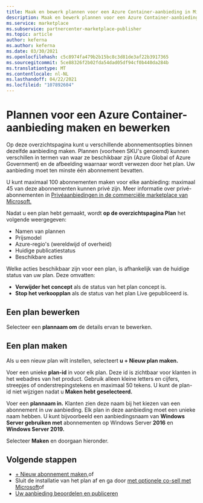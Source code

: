 ```yaml
---
title: Maak en bewerk plannen voor een Azure Container-aanbieding in Microsoft AppSource.
description: Maak en bewerk plannen voor een Azure Container-aanbieding in Microsoft AppSource.
ms.service: marketplace
ms.subservice: partnercenter-marketplace-publisher
ms.topic: article
author: keferna
ms.author: keferna
ms.date: 03/30/2021
ms.openlocfilehash: c5c8974fa479b2b15bc8c3d81de3af22b3917365
ms.sourcegitcommit: 5ce88326f2b02fda54dad05df94cf0b440da284b
ms.translationtype: MT
ms.contentlocale: nl-NL
ms.lasthandoff: 04/22/2021
ms.locfileid: "107892604"
---
```

# <a name="create-and-edit-plans-for-an-azure-container-offer"></a>Plannen voor een Azure Container-aanbieding maken en bewerken

Op deze overzichtspagina kunt u verschillende abonnementsopties binnen dezelfde aanbieding maken. Plannen (voorheen SKU's genoemd) kunnen verschillen in termen van waar ze beschikbaar zijn (Azure Global of Azure Government) en de afbeelding waarnaar wordt verwezen door het plan. Uw aanbieding moet ten minste één abonnement bevatten.

U kunt maximaal 100 abonnementen maken voor elke aanbieding: maximaal 45 van deze abonnementen kunnen privé zijn. Meer informatie over privé-abonnementen in [Privéaanbiedingen in de commerciële marketplace van Microsoft.](private-offers.md)

Nadat u een plan hebt gemaakt, wordt **op de overzichtspagina Plan** het volgende weergegeven:

- Namen van plannen
- Prijsmodel
- Azure-regio's (wereldwijd of overheid)
- Huidige publicatiestatus
- Beschikbare acties

Welke acties beschikbaar zijn voor een plan, is afhankelijk van de huidige status van uw plan. Deze omvatten:

- **Verwijder het concept** als de status van het plan concept is.
- **Stop het verkoopplan** als de status van het plan Live gepubliceerd is.

## <a name="edit-a-plan"></a>Een plan bewerken

Selecteer een **plannaam om** de details ervan te bewerken.

## <a name="create-a-plan"></a>Een plan maken

Als u een nieuw plan wilt instellen, selecteert **u + Nieuw plan maken.**

Voer een unieke **plan-id** in voor elk plan. Deze id is zichtbaar voor klanten in het webadres van het product. Gebruik alleen kleine letters en cijfers, streepjes of onderstrepingstekens en maximaal 50 tekens. U kunt de plan-id niet wijzigen nadat u **Maken hebt geselecteerd.**

Voer een **plannaam in.** Klanten zien deze naam bij het kiezen van een abonnement in uw aanbieding. Elk plan in deze aanbieding moet een unieke naam hebben. U kunt bijvoorbeeld een aanbiedingsnaam van **Windows Server gebruiken met** abonnementen op Windows Server **2016** en **Windows Server 2019.**

Selecteer **Maken** en doorgaan hieronder.

## <a name="next-steps"></a>Volgende stappen

- [+ Nieuw abonnement maken,](azure-container-plan-setup.md)of
- Sluit de installatie van het plan af en ga door [met optionele co-sell met Microsoft](marketplace-co-sell.md)of
- [Uw aanbieding beoordelen en publiceren](review-publish-offer.md)

